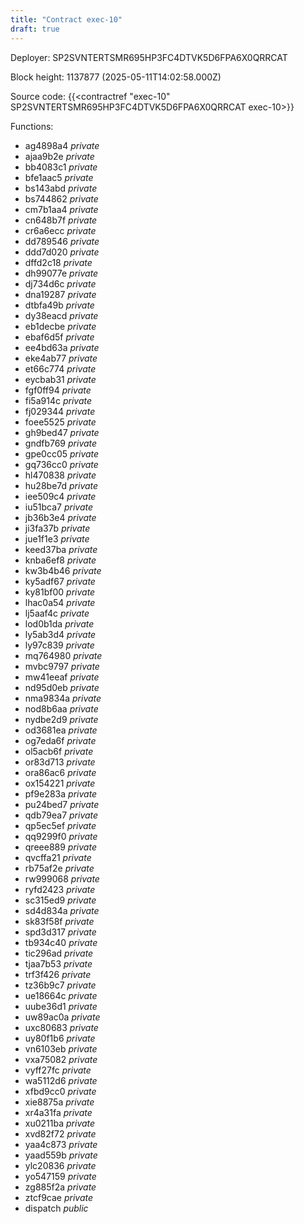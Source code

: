 ```yaml
---
title: "Contract exec-10"
draft: true
---
```

Deployer: SP2SVNTERTSMR695HP3FC4DTVK5D6FPA6X0QRRCAT


 



Block height: 1137877 (2025-05-11T14:02:58.000Z)

Source code: {{<contractref "exec-10" SP2SVNTERTSMR695HP3FC4DTVK5D6FPA6X0QRRCAT exec-10>}}

Functions:

* ag4898a4 _private_
* ajaa9b2e _private_
* bb4083c1 _private_
* bfe1aac5 _private_
* bs143abd _private_
* bs744862 _private_
* cm7b1aa4 _private_
* cn648b7f _private_
* cr6a6ecc _private_
* dd789546 _private_
* ddd7d020 _private_
* dffd2c18 _private_
* dh99077e _private_
* dj734d6c _private_
* dna19287 _private_
* dtbfa49b _private_
* dy38eacd _private_
* eb1decbe _private_
* ebaf6d5f _private_
* ee4bd63a _private_
* eke4ab77 _private_
* et66c774 _private_
* eycbab31 _private_
* fgf0ff94 _private_
* fi5a914c _private_
* fj029344 _private_
* foee5525 _private_
* gh9bed47 _private_
* gndfb769 _private_
* gpe0cc05 _private_
* gq736cc0 _private_
* hl470838 _private_
* hu28be7d _private_
* iee509c4 _private_
* iu51bca7 _private_
* jb36b3e4 _private_
* ji3fa37b _private_
* jue1f1e3 _private_
* keed37ba _private_
* knba6ef8 _private_
* kw3b4b46 _private_
* ky5adf67 _private_
* ky81bf00 _private_
* lhac0a54 _private_
* lj5aaf4c _private_
* lod0b1da _private_
* ly5ab3d4 _private_
* ly97c839 _private_
* mq764980 _private_
* mvbc9797 _private_
* mw41eeaf _private_
* nd95d0eb _private_
* nma9834a _private_
* nod8b6aa _private_
* nydbe2d9 _private_
* od3681ea _private_
* og7eda6f _private_
* ol5acb6f _private_
* or83d713 _private_
* ora86ac6 _private_
* ox154221 _private_
* pf9e283a _private_
* pu24bed7 _private_
* qdb79ea7 _private_
* qp5ec5ef _private_
* qq9299f0 _private_
* qreee889 _private_
* qvcffa21 _private_
* rb75af2e _private_
* rw999068 _private_
* ryfd2423 _private_
* sc315ed9 _private_
* sd4d834a _private_
* sk83f58f _private_
* spd3d317 _private_
* tb934c40 _private_
* tic296ad _private_
* tjaa7b53 _private_
* trf3f426 _private_
* tz36b9c7 _private_
* ue18664c _private_
* uube36d1 _private_
* uw89ac0a _private_
* uxc80683 _private_
* uy80f1b6 _private_
* vn6103eb _private_
* vxa75082 _private_
* vyff27fc _private_
* wa5112d6 _private_
* xfbd9cc0 _private_
* xie8875a _private_
* xr4a31fa _private_
* xu0211ba _private_
* xvd82f72 _private_
* yaa4c873 _private_
* yaad559b _private_
* ylc20836 _private_
* yo547159 _private_
* zg885f2a _private_
* ztcf9cae _private_
* dispatch _public_
